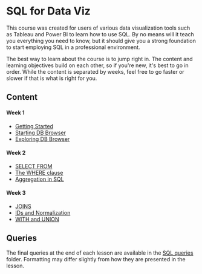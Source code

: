 # SQL for Data Viz

This course was created for users of various data visualization tools such as Tableau and Power BI to learn how to use SQL. By no means will it teach you everything you need to know, but it should give you a strong foundation to start employing SQL in a professional environment.

The best way to learn about the course is to jump right in. The content and learning objectives build on each other, so if you're new, it's best to go in order. While the content is separated by weeks, feel free to go faster or slower if that is what is right for you.

## Content

#### Week 1

- [Getting Started](./Week-1/01_01-Getting%20Started.md)
- [Starting DB Browser](./Week-1/01_02-Starting%20DB%20Browser.md)
- [Exploring DB Browser](./Week-1/01_03-Exploring%20DB%20Browser.md)

#### Week 2

- [SELECT FROM](./Week-2/02_01-SELECT%20FROM.md)
- [The WHERE clause](./Week-2/02_02-The%20WHERE%20clause.md)
- [Aggregation in SQL](./Week-2/02_03-Aggregation%20in%20SQL.md)

#### Week 3

- [JOINS](./Week-3/03_01-JOINs.md)
- [IDs and Normalization](./Week-3/03_02-IDs%20and%20Normalization.md)
- [WITH and UNION](./Week-3/03_03-WITH%20and%20UNION.md)

## Queries

The final queries at the end of each lesson are available in the [SQL queries](./SQL%20queries/) folder. Formatting may differ slightly from how they are presented in the lesson.
